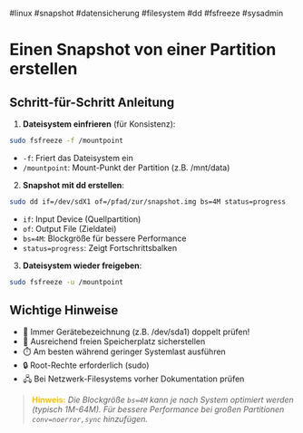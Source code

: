 #linux #snapshot #datensicherung #filesystem #dd #fsfreeze #sysadmin
# Einen Snapshot von einer Partition erstellen

## Schritt-für-Schritt Anleitung

1. **Dateisystem einfrieren** (für Konsistenz):
```bash
sudo fsfreeze -f /mountpoint
```
- `-f`: Friert das Dateisystem ein
- `/mountpoint`: Mount-Punkt der Partition (z.B. /mnt/data)

2. **Snapshot mit dd erstellen**:
```bash
sudo dd if=/dev/sdX1 of=/pfad/zur/snapshot.img bs=4M status=progress
```
- `if`: Input Device (Quellpartition)
- `of`: Output File (Zieldatei)
- `bs=4M`: Blockgröße für bessere Performance
- `status=progress`: Zeigt Fortschrittsbalken

3. **Dateisystem wieder freigeben**:
```bash
sudo fsfreeze -u /mountpoint
```

## Wichtige Hinweise
- 🔴 Immer Gerätebezeichnung (z.B. /dev/sda1) doppelt prüfen!
- 💾 Ausreichend freien Speicherplatz sicherstellen
- ⏱️ Am besten während geringer Systemlast ausführen
- 🔒 Root-Rechte erforderlich (sudo)
- 🖧 Bei Netzwerk-Filesystems vorher Dokumentation prüfen

> **<font color="#ffc000">Hinweis:</font>** 
> *Die Blockgröße `bs=4M` kann je nach System optimiert werden (typisch 1M-64M). Für bessere Performance bei großen Partitionen `conv=noerror,sync` hinzufügen.*